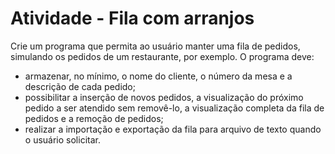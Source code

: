 # Atividade - Fila com arranjos
Crie um programa que permita ao usuário manter uma fila de pedidos, simulando os pedidos de um restaurante, por exemplo. O programa deve:
- armazenar, no mínimo, o nome do cliente, o número da mesa e a descrição de cada pedido;
- possibilitar a inserção de novos pedidos, a visualização do próximo pedido a ser atendido sem removê-lo, a visualização completa da fila de pedidos e a remoção de pedidos; 
- realizar a importação e exportação da fila para arquivo de texto quando o usuário solicitar.
